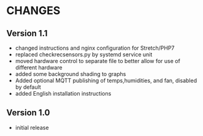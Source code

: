 CHANGES
=======

Version 1.1
-----------

* changed instructions and nginx configuration for Stretch/PHP7
* replaced checkrecsensors.py by systemd service unit
* moved hardware control to separate file to better allow for use
  of different hardware
* added some background shading to graphs
* Added optional MQTT publishing of temps,humidities, and fan, disabled by default
* added English installation instructions

Version 1.0
-----------

* initial release
